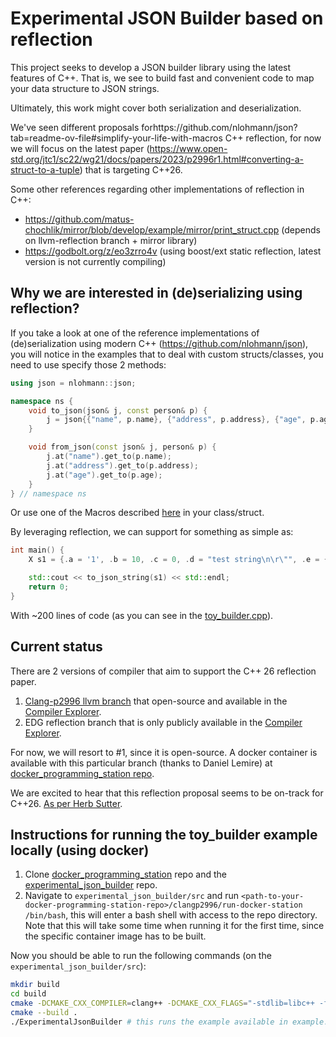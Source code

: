 # Experimental JSON Builder based on reflection

This project seeks to develop a JSON builder library using the latest features of C++. 
That is, we see to build fast and convenient code to map your data structure to JSON strings.

Ultimately, this work might cover both serialization and deserialization.

We've seen different proposals forhttps://github.com/nlohmann/json?tab=readme-ov-file#simplify-your-life-with-macros C++ reflection, for now we will focus on the latest paper (https://www.open-std.org/jtc1/sc22/wg21/docs/papers/2023/p2996r1.html#converting-a-struct-to-a-tuple) that is targeting C++26.

Some other references regarding other implementations of reflection in C++:
- https://github.com/matus-chochlik/mirror/blob/develop/example/mirror/print_struct.cpp (depends on llvm-reflection branch + mirror library)
- https://godbolt.org/z/eo3zrro4v (using boost/ext static reflection, latest version is not currently compiling)

## Why we are interested in (de)serializing using reflection?
If you take a look at one of the reference implementations of (de)serialization
using modern C++ (https://github.com/nlohmann/json), you will notice in the
examples that to deal with custom structs/classes, you need to use specify
those 2 methods:

```c++
using json = nlohmann::json;

namespace ns {
    void to_json(json& j, const person& p) {
        j = json{{"name", p.name}, {"address", p.address}, {"age", p.age}};
    }

    void from_json(const json& j, person& p) {
        j.at("name").get_to(p.name);
        j.at("address").get_to(p.address);
        j.at("age").get_to(p.age);
    }
} // namespace ns
```

Or use one of the Macros described
[here](https://github.com/nlohmann/json?tab=readme-ov-file#simplify-your-life-with-macros) in your class/struct.

By leveraging reflection, we can support for something as simple as:

```c++
int main() {
    X s1 = {.a = '1', .b = 10, .c = 0, .d = "test string\n\r\"", .e = {1, 2, 3}, .f = {"ab", "cd", "fg"}};

    std::cout << to_json_string(s1) << std::endl;
    return 0;
}
```

With ~200 lines of code (as you can see in the [toy_builder.cpp](builder/toy_builder.cpp)).

## Current status
There are 2 versions of compiler that aim to support the C++ 26 reflection paper.

1. [Clang-p2996 llvm branch](https://github.com/bloomberg/clang-p2996/tree/p2996) that open-source and available in the [Compiler Explorer](https://godbolt.org/z/eoEej3E6j).
2. EDG reflection branch that is only publicly available in the [Compiler Explorer](https://godbolt.org).

For now, we will resort to #1, since it is open-source. A docker container is available with this particular branch (thanks to Daniel Lemire) at [docker_programming_station repo](https://github.com/lemire/docker_programming_station/tree/master/clangp2996).

We are excited to hear that this reflection proposal seems to be on-track for C++26. [As per Herb Sutter](https://herbsutter.com/2024/03/22/trip-report-winter-iso-c-standards-meeting-tokyo-japan/).

## Instructions for running the toy_builder example locally (using docker)
1. Clone [docker_programming_station](https://github.com/lemire/docker_programming_station) repo and the [experimental_json_builder](https://github.com/simdjson/experimental_json_builder/tree/main) repo.
2. Navigate to `experimental_json_builder/src` and run `<path-to-your-docker-programming-station-repo>/clangp2996/run-docker-station /bin/bash`, this will enter a bash shell with access to the repo directory. Note that this will take some time when running it for the first time, since the specific container image has to be built.

Now you should be able to run the following commands (on the `experimental_json_builder/src`):
```bash
mkdir build
cd build
cmake -DCMAKE_CXX_COMPILER=clang++ -DCMAKE_CXX_FLAGS="-stdlib=libc++ -freflection -std=c++26" ..
cmake --build .
./ExperimentalJsonBuilder # this runs the example available in example.cpp
```